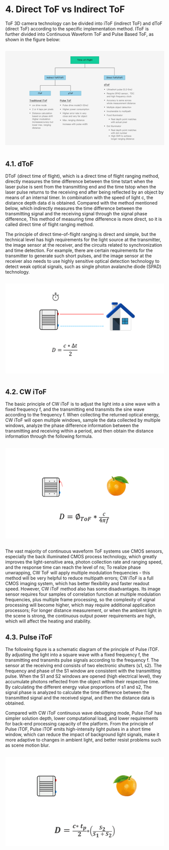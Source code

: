 # 4. Direct ToF vs Indirect ToF

ToF 3D camera technology can be divided into iToF (indirect ToF) and dToF (direct ToF) according to the specific implementation method. IToF is further divided into Continuous Waveform ToF and Pulse Based ToF, as shown in the figure below:

<div class="center">

![Classification](../../zh-cn/ToFBasicPrinciple/ToFPrinciple-asserts/01.jpg)

</div>

## 4.1. dToF

DToF (direct time of flight), which is a direct time of flight ranging method, directly measures the time difference between the time tstart when the laser pulse is sent from the transmitting end and the time tstop when the laser pulse returns to the receiving end after being reflected by an object by means of an internal timer. In combination with the speed of light c, the distance depth data d is obtained. Compared with the method mentioned below, which indirectly measures the time difference between the transmitting signal and the receiving signal through the signal phase difference, This method of measuring time difference is more direct, so it is called direct time of flight ranging method.

The principle of direct time-of-flight ranging is direct and simple, but the technical level has high requirements for the light source at the transmitter, the image sensor at the receiver, and the circuits related to synchronization and time detection. For example, there are certain requirements for the transmitter to generate such short pulses, and the image sensor at the receiver also needs to use highly sensitive optical detection technology to detect weak optical signals, such as single photon avalanche diode (SPAD) technology.

<div class="center">

![dToF](../../zh-cn/ToFBasicPrinciple/ToFPrinciple-asserts/02.gif)

</div>

## 4.2. CW iToF

The basic principle of CW iToF is to adjust the light into a sine wave with a fixed frequency f, and the transmitting end transmits the sine wave according to the frequency f. When collecting the returned optical energy, CW iToF will open multiple windows, sample the data collected by multiple windows, analyze the phase difference information between the transmitting and receiving within a period, and then obtain the distance information through the following formula.

<div class="center">

![CW iToF](../../zh-cn/ToFBasicPrinciple/ToFPrinciple-asserts/03.gif)

</div>

The vast majority of continuous waveform ToF systems use CMOS sensors, especially the back illuminated CMOS process technology, which greatly improves the light-sensitive area, photon collection rate and ranging speed, and the response time can reach the level of ns; To realize phase unwrapping, CW ToF will apply multiple modulation frequencies - this method will be very helpful to reduce multipath errors; CW iToF is a full CMOS imaging system, which has better flexibility and faster readout speed. However, CW iToF method also has some disadvantages. Its image sensor requires four samples of correlation function at multiple modulation frequencies, plus multiple frame processing, so the complexity of signal processing will become higher, which may require additional application processors; For longer distance measurement, or when the ambient light in the scene is strong, the continuous output power requirements are high, which will affect the heating and stability.

## 4.3. Pulse iToF

The following figure is a schematic diagram of the principle of Pulse iTOF. By adjusting the light into a square wave with a fixed frequency f, the transmitting end transmits pulse signals according to the frequency f. The sensor at the receiving end consists of two electronic shutters (s1, s2). The frequency and phase of the S1 window are consistent with the transmitting pulse. When the S1 and S2 windows are opened (high electrical level), they accumulate photons reflected from the object within their respective time. By calculating the different energy value proportions of s1 and s2, The signal phase is analyzed to calculate the time difference between the transmitted signal and the received signal, and then the distance data is obtained.

Compared with CW iToF continuous wave debugging mode, Pulse iToF has simpler solution depth, lower computational load, and lower requirements for back-end processing capacity of the platform. From the principle of Pulse iTOF, Pulse iTOF emits high-intensity light pulses in a short time window, which can reduce the impact of background light signals, make it more adaptive to changes in ambient light, and better resist problems such as scene motion blur.

<div class="center">

![pToF](../../zh-cn/ToFBasicPrinciple/ToFPrinciple-asserts/04.gif)

</div>

<style>
.center
{
  width: auto;
  display: table;
  margin-left: auto;
  margin-right: auto;
}
</style>
